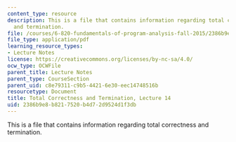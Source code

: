 ```yaml
---
content_type: resource
description: This is a file that contains information regarding total correctness
  and termination.
file: /courses/6-820-fundamentals-of-program-analysis-fall-2015/2386b9e8b8217520b4d72d9524d1f3db_MIT6_820F15_L14.pdf
file_type: application/pdf
learning_resource_types:
- Lecture Notes
license: https://creativecommons.org/licenses/by-nc-sa/4.0/
ocw_type: OCWFile
parent_title: Lecture Notes
parent_type: CourseSection
parent_uid: c8e79311-c9b5-4421-6e30-eec14748516b
resourcetype: Document
title: Total Correctness and Termination, Lecture 14
uid: 2386b9e8-b821-7520-b4d7-2d9524d1f3db
---
```

This is a file that contains information regarding total correctness and termination.